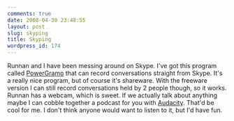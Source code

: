 ```yaml
---
comments: true
date: 2008-04-30 23:48:55
layout: post
slug: skyping
title: Skyping
wordpress_id: 174
---
```


Runnan and I have been messing around on Skype. I've got this program called [PowerGramo](http://www.powergramo.com/) that can record conversations straight from Skype. It's a really nice program, but of course it's shareware. With the freeware version I can still record conversations held by 2 people though, so it works. Runnan has a webcam, which is sweet. If we actually talk about anything maybe I can cobble together a podcast for you with [Audacity](http://sasheldon.wordpress.com/2008/04/29/audacity/). That'd be cool for me. I don't think anyone would want to listen to it, but I'd have fun.
